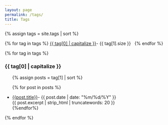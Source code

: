 ```yaml
---
layout: page
permalink: /tags/
title: Tags
---
```




{% assign tags = site.tags | sort %}

{% for tag in tags %}
  <a href="#{{ tag[0] }}">{{ tag[0] | capitalize }}</a>- {{ tag[1].size }} &nbsp;
{% endfor %}

{% for tag in tags %}
  <h3><a name="{{ tag[0] }}">{{ tag[0] | capitalize }}</a></h3>
  
  <ul>

  {% assign posts = tag[1]  | sort %}

  {% for post in posts %}
    <li><a href="{{post.url}}">{{post.title}}</a>-&nbsp;{{ post.date | date: "%m/%d/%Y" }}<br>{{ post.excerpt | strip_html | truncatewords: 20 }}
    </li>
  {%endfor%}
  
  </ul>
{% endfor %}